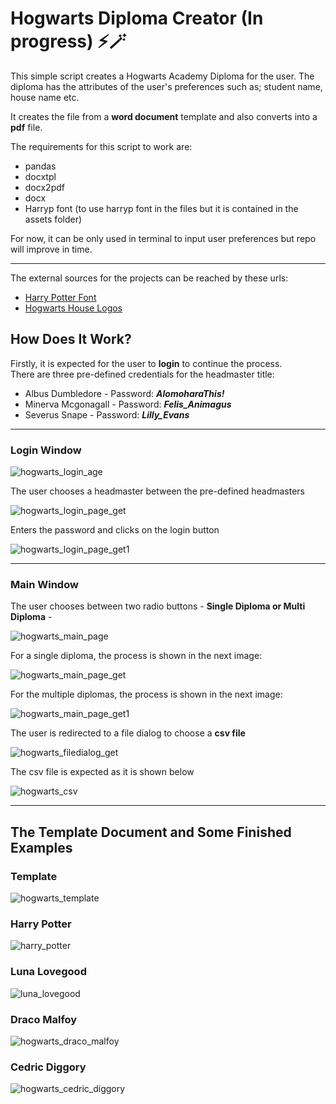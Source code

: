 # Hogwarts Diploma Creator (In progress) ⚡🪄

This simple script creates a Hogwarts Academy Diploma for the user. The diploma has the attributes of the user's preferences such as; student name, house name etc.

It creates the file from a **word document** template and also converts into a **pdf** file.

The requirements for this script to work are:

* pandas
* docxtpl
* docx2pdf
* docx
* Harryp font (to use harryp font in the files but it is contained in the assets folder)

For now, it can be only used in terminal to input user preferences but repo will improve in time.

___

The external sources for the projects can be reached by these urls:

* [Harry Potter Font](https://fontmeme.com/fonts/harry-p-font/)
* [Hogwarts House Logos](https://tr.pinterest.com/pin/35747390779134770/)

## How Does It Work?

Firstly, it is expected for the user to **login** to continue the process. <br>
There are three pre-defined credentials for the headmaster title:
* Albus Dumbledore - Password: ***AlomoharaThis!***
* Minerva Mcgonagall - Password: ***Felis_Animagus***
* Severus Snape - Password: ***Lilly_Evans***

___

### Login Window

![hogwarts_login_age](https://github.com/user-attachments/assets/c8592a06-9682-4fa3-a62a-b6a30317e386)

The user chooses a headmaster between the pre-defined headmasters

![hogwarts_login_page_get](https://github.com/user-attachments/assets/199ec63a-9535-406c-b563-77cf52f1d4dd)

Enters the password and clicks on the login button

![hogwarts_login_page_get1](https://github.com/user-attachments/assets/dd82260b-a073-4ef3-8fab-7c3630b7de29)

___

### Main Window

The user chooses between two radio buttons - **Single Diploma or Multi Diploma** - 

![hogwarts_main_page](https://github.com/user-attachments/assets/6da5ea65-2ecd-4cd4-b21d-d9f7749ef1e7)

For a single diploma, the process is shown in the next image:

![hogwarts_main_page_get](https://github.com/user-attachments/assets/fc5a02e9-249c-433a-8f11-1b363b714856)

For the multiple diplomas, the process is shown in the next image:

![hogwarts_main_page_get1](https://github.com/user-attachments/assets/3e16ee18-f84d-4cc7-89c2-e2d7df00ede1)

The user is redirected to a file dialog to choose a **csv file**

![hogwarts_filedialog_get](https://github.com/user-attachments/assets/a07a9604-e21b-4f1d-9ec4-d741573225b2)

The csv file is expected as it is shown below

![hogwarts_csv](https://github.com/user-attachments/assets/81b41d1f-0add-4c0f-9475-78568aa4e394)

___

## The Template Document and Some Finished Examples

### Template

![hogwarts_template](https://github.com/user-attachments/assets/91169dba-2764-4fa6-8271-b981b09ad8da)

### Harry Potter

![harry_potter](https://github.com/user-attachments/assets/1460f129-a426-4162-9aa4-c710c17edcb8)

### Luna Lovegood

![luna_lovegood](https://github.com/user-attachments/assets/0e4aba5b-6eb1-409e-bcf8-eb3febd8d5ea)

### Draco Malfoy

![hogwarts_draco_malfoy](https://github.com/user-attachments/assets/0b52beeb-87c0-40b1-bc27-eeda8153b76b)

### Cedric Diggory

![hogwarts_cedric_diggory](https://github.com/user-attachments/assets/d557b3a4-200f-4067-bad0-5713f04962b8)
